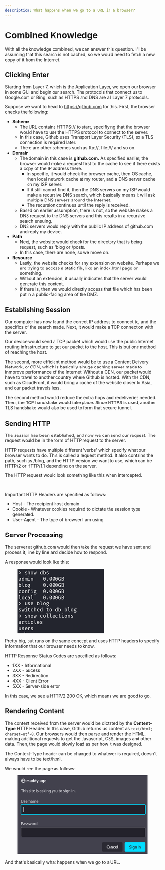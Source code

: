 ```yaml
---
description: What happens when we go to a URL in a browser?
---
```


# Combined Knowledge

With all the knowledge combined, we can answer this question. I'll be assuming that this search is not cached, so we would need to fetch a new copy of it from the Internet.&#x20;

## Clicking Enter

Starting from Layer 7, which is the Application Layer, we open our browser in some GUI and begin our search. The protocols that connect us to Google.com or Bing, such as HTTPS and DNS are all Layer 7 protocols.

Suppose we want to head to https://github.com for this. First, the browser checks the following:

* **Scheme**
  * The URL contains HTTPS:// to start, specifiying that the browser would have to use the HTTPS protocol to connect to the server.
  * In this case, Github uses Transport Layer Security (TLS), so a TLS connection is required later.
  * There are other schemes such as ftp://, file:/// and so on.
* **Domain**
  * The domain in this case is **github.com.** As specified earlier, the browser would make a request first to the cache to see if there exists a copy of the IP address there.
    * In specific, it would check the browser cache, then OS cache, then local network cache at my router, and a DNS server cache on my ISP server.
    * If it still cannot find it, then the DNS servers on my ISP would make a recursive DNS search, which basically means it will ask multiple DNS servers around the Internet.
    * The recursion continues until the reply is received.&#x20;
  * Based on earlier assumption, there is not, so the website makes a DNS request to the DNS servers and this results in a recursive search ensuing.&#x20;
  * DNS servers would reply with the public IP address of github.com and reply my device.&#x20;
* **Path**
  * Next, the website would check for the directory that is being request, such as /blog or /posts.
  * In this case, there are none, so we move on.
* **Resource**
  * Lastly, the website checks for any extension on website. Perhaps we are trying to access a static file, like an index.html page or something.
  * Without an extension, it usually indicates that the server would generate this content.&#x20;
  * If there is, then we would directly access that file which has been put in a public-facing area of the DMZ.

## Establishing Session

Our computer has now found the correct IP address to connect to, and the specifics of the search made. Next, it would make a TCP connection with the server.

Our device would send a TCP packet which would use the public Internet routing infrastructure to get our packet to the host. This is but one method of reaching the host.

The second, more efficient method would be to use a Content Delivery Network, or CDN, which is basically a huge caching server made to inmprove performance of the Internet. Without a CDN, our packet would have to travel to another country where Github is hosted. With the CDN, such as CloudFront, it would bring a cache of the website closer to Asia, and our packet travels less.&#x20;

The second method would reduce the extra hops and redeliveries needed. Then, the TCP handshake would take place. Since HTTPS is used, another TLS handshake would also be used to form that secure tunnel.&#x20;

## Sending HTTP

The session has been established, and now we can send our request. The request would be in the form of HTTP request to the server.

HTTP requests have multiple different 'verbs' which specify what our browser wants to do. This is called a request method. It also contains the path, such as /blog, and the HTTP version we want to use, which can be HTTP/2 or HTTP/1.1 depending on the server.

The HTTP request would look something like this when intercepted.&#x20;

<figure><img src="../.gitbook/assets/image (9) (1) (1) (2).png" alt=""><figcaption></figcaption></figure>

Important HTTP Headers are specified as follows:

* Host - The recipient host domain
* Cookie - Whatever cookies required to dictate the session type generated.
* User-Agent - The type of browser I am using

## Server Processing

The server at github.com would then take the request we have sent and process it, line by line and decide how to respond.&#x20;

A response would look like this:

<figure><img src="../.gitbook/assets/image (10) (1) (2) (2).png" alt=""><figcaption></figcaption></figure>

Pretty big, but runs on the same concept and uses HTTP headers to specify information that our browser needs to know.

HTTP Response Status Codes are specified as follows:

* 1XX - Informational
* 2XX - Sucess
* 3XX - Redirection
* 4XX - Client Error
* 5XX - Server-side error

In this case, we see a HTTP/2 200 OK, which means we are good to go.&#x20;

## Rendering Content&#x20;

The content received from the server would be dictated by the **Content-Type** HTTP Header. In this case, Github returns us content as `text/html; charset=utf-8`. Our browsers would then parse and render the HTML, making additional requests to get the Javascript, CSS, images and other data. Then, the page would slowly load as per how it was designed.&#x20;

The Content-Type header can be changed to whatever is required, doesn't always have to be text/html.

We would see the page as follows:

<figure><img src="../.gitbook/assets/image (7) (1) (1) (2).png" alt=""><figcaption></figcaption></figure>

And that's basically what happens when we go to a URL.&#x20;
